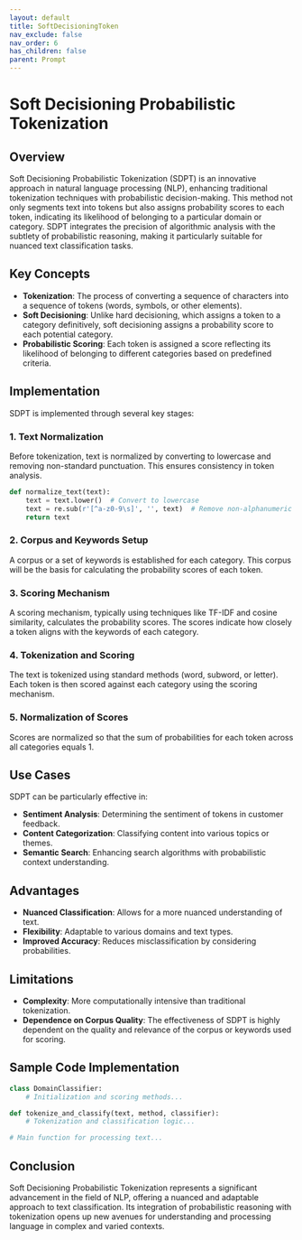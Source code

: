 ```yaml
---
layout: default
title: SoftDecisioningToken
nav_exclude: false
nav_order: 6
has_children: false
parent: Prompt
---
```


# Soft Decisioning Probabilistic Tokenization

## Overview
Soft Decisioning Probabilistic Tokenization (SDPT) is an innovative approach in natural language processing (NLP), enhancing traditional tokenization techniques with probabilistic decision-making. This method not only segments text into tokens but also assigns probability scores to each token, indicating its likelihood of belonging to a particular domain or category. SDPT integrates the precision of algorithmic analysis with the subtlety of probabilistic reasoning, making it particularly suitable for nuanced text classification tasks.

## Key Concepts
- **Tokenization**: The process of converting a sequence of characters into a sequence of tokens (words, symbols, or other elements).
- **Soft Decisioning**: Unlike hard decisioning, which assigns a token to a category definitively, soft decisioning assigns a probability score to each potential category.
- **Probabilistic Scoring**: Each token is assigned a score reflecting its likelihood of belonging to different categories based on predefined criteria.

## Implementation
SDPT is implemented through several key stages:

### 1. Text Normalization
Before tokenization, text is normalized by converting to lowercase and removing non-standard punctuation. This ensures consistency in token analysis.

```python
def normalize_text(text):
    text = text.lower()  # Convert to lowercase
    text = re.sub(r'[^a-z0-9\s]', '', text)  # Remove non-alphanumeric characters
    return text
```

### 2. Corpus and Keywords Setup
A corpus or a set of keywords is established for each category. This corpus will be the basis for calculating the probability scores of each token.

### 3. Scoring Mechanism
A scoring mechanism, typically using techniques like TF-IDF and cosine similarity, calculates the probability scores. The scores indicate how closely a token aligns with the keywords of each category.

### 4. Tokenization and Scoring
The text is tokenized using standard methods (word, subword, or letter). Each token is then scored against each category using the scoring mechanism.

### 5. Normalization of Scores
Scores are normalized so that the sum of probabilities for each token across all categories equals 1.

## Use Cases
SDPT can be particularly effective in:
- **Sentiment Analysis**: Determining the sentiment of tokens in customer feedback.
- **Content Categorization**: Classifying content into various topics or themes.
- **Semantic Search**: Enhancing search algorithms with probabilistic context understanding.

## Advantages
- **Nuanced Classification**: Allows for a more nuanced understanding of text.
- **Flexibility**: Adaptable to various domains and text types.
- **Improved Accuracy**: Reduces misclassification by considering probabilities.

## Limitations
- **Complexity**: More computationally intensive than traditional tokenization.
- **Dependence on Corpus Quality**: The effectiveness of SDPT is highly dependent on the quality and relevance of the corpus or keywords used for scoring.

## Sample Code Implementation
```python
class DomainClassifier:
    # Initialization and scoring methods...

def tokenize_and_classify(text, method, classifier):
    # Tokenization and classification logic...

# Main function for processing text...
```

## Conclusion
Soft Decisioning Probabilistic Tokenization represents a significant advancement in the field of NLP, offering a nuanced and adaptable approach to text classification. Its integration of probabilistic reasoning with tokenization opens up new avenues for understanding and processing language in complex and varied contexts.
